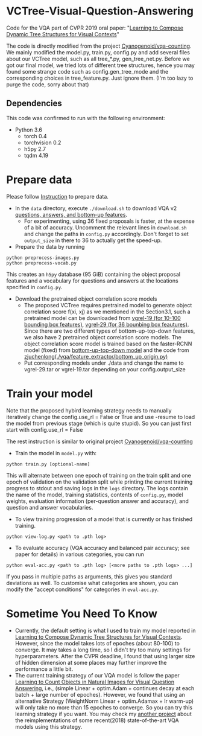# VCTree-Visual-Question-Answering
Code for the VQA part of CVPR 2019 oral paper: "[Learning to Compose Dynamic Tree Structures for Visual Contexts][0]"

The code is directly modified from the project [Cyanogenoid/vqa-counting][1]. We mainly modified the model.py, train.py, config.py and add several files about our VCTree model, such as all tree_*.py, gen_tree_net.py.  Before we got our final model, we tried lots of different tree structures, hence you may found some strange code such as config.gen_tree_mode and the corresponding choices in tree_feature.py. Just ignore them. (I'm too lazy to purge the code, sorry about that)

## Dependencies
This code was confirmed to run with the following environment:

- Python 3.6
  - torch 0.4
  - torchvision 0.2
  - h5py 2.7
  - tqdm 4.19

# Prepare data
Please follow [Instruction][4] to prepare data. 

- In the `data` directory, execute `./download.sh` to download VQA v2 [questions, answers, and bottom-up features][4].
  - For experimenting, using 36 fixed proposals is faster, at the expense of a bit of accuracy. Uncomment the relevant lines in `download.sh` and change the paths in `config.py` accordingly. Don't forget to set `output_size` in there to 36 to actually get the speed-up.
- Prepare the data by running
```
python preprocess-images.py
python preprocess-vocab.py
```
This creates an `h5py` database (95 GiB) containing the object proposal features and a vocabulary for questions and answers at the locations specified in `config.py`.
- Download the pretrained object correlation score models
    - The proposed VCTree requires pretrained model to generate object correlation score f(xi, xj) as we mentioned in the Section3.1, such a pretrained model can be downloaded from [vgrel-19 (for 10-100 bounding box features)](https://onedrive.live.com/embed?cid=22376FFAD72C4B64&resid=22376FFAD72C4B64%21620273&authkey=AKFuFsQ90tQO4q0), [vgrel-29 (for 36 bounbing box feautures)](https://onedrive.live.com/embed?cid=22376FFAD72C4B64&resid=22376FFAD72C4B64%21620229&authkey=APSqYLYmGyfl3Mg). Since there are two different types of bottom-up-top-down features, we also have 2 pretrained object correlation score models. The object correlation score model is trained based on the faster-RCNN model (fixed) from [bottom-up-top-down model][2] and the code from [zjuchenlong(./vqa/feature_extractor/bottom_up_origin.py)][3]
    - Put corresponding models under  ./data  and change the name to vgrel-29.tar or vgrel-19.tar depending on your config.output_size

# Train your model
Note that the proposed hybird learning strategy needs to manually iteratively change the config.use_rl = False or True and use -resume to load the model from previous stage (which is quite stupid). So you can just first start with config.use_rl = False

The rest instruction is similar to original project [Cyanogenoid/vqa-counting][1]

- Train the model in `model.py` with:
```
python train.py [optional-name]
```
This will alternate between one epoch of training on the train split and one epoch of validation on the validation split while printing the current training progress to stdout and saving logs in the `logs` directory.
The logs contain the name of the model, training statistics, contents of `config.py`,  model weights, evaluation information (per-question answer and accuracy), and question and answer vocabularies.
- To view training progression of a model that is currently or has finished training.
```
python view-log.py <path to .pth log>
```

- To evaluate accuracy (VQA accuracy and balanced pair accuracy; see paper for details) in various categories, you can run
```
python eval-acc.py <path to .pth log> [<more paths to .pth logs> ...]
```
If you pass in multiple paths as arguments, this gives you standard deviations as well.
To customise what categories are shown, you can modify the "accept conditions" for categories in `eval-acc.py`.


# Sometime You Need To Know
- Currently, the default setting is what I used to train my model reported in [Learning to Compose Dynamic Tree Structures for Visual Contexts][0]. However, since the model takes lots of epoches (about 80-100) to converge. It may takes a long time, so I didn't try too many settings for hyperparameters. After the CVPR deadline, I found that using larger size of hidden dimension at some places may further improve the performance a little bit.
- The current training strategy of our VQA model is follow the paper [Learning to Count Objects in Natural Images for Visual Question Answering][5], i.e., (simple Linear + optim.Adam + continues decay at each batch + large number of epoches). However, we found that using an alternative Strategy (WeightNorm Linear + optim.Adamax + lr warm-up) will only take no more than 15 epoches to converge. So you can try this learning strategy if you want. You may check my [another project][6] about the reimplementations of some recent(2018) state-of-the-art VQA models using this strategy.


[0]: https://arxiv.org/abs/1812.01880
[1]: https://github.com/Cyanogenoid/vqa-counting
[2]: https://github.com/peteanderson80/bottom-up-attention
[3]: https://github.com/zjuchenlong/faster-rcnn.pytorch
[4]: https://github.com/Cyanogenoid/vqa-counting/tree/master/vqa-v2
[5]: https://openreview.net/forum?id=B12Js_yRb
[6]: https://github.com/KaihuaTang/VQA2.0-Recent-Approachs-2018.pytorch